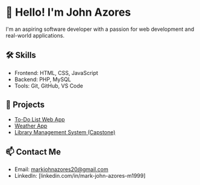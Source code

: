 # 👋 Hello! I'm John Azores

I'm an aspiring software developer with a passion for web development and real-world applications.

## 🛠️ Skills
- Frontend: HTML, CSS, JavaScript
- Backend: PHP, MySQL
- Tools: Git, GitHub, VS Code

## 📂 Projects
- [To-Do List Web App](https://github.com/moxjohn2099/todo-app)
- [Weather App](https://github.com/moxjohn2099/weather-app)
- [Library Management System (Capstone)](https://github.com/moxjohn2099/library-system)

## 📫 Contact Me
- Email: markjohnazores20@gmail.com
- LinkedIn: [linkedin.com/in/mark-john-azores-m1999]
